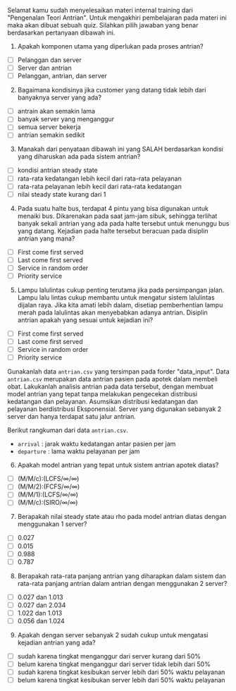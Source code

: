 Selamat kamu sudah menyelesaikan materi internal training dari "Pengenalan Teori Antrian". Untuk mengakhiri pembelajaran pada materi ini maka akan dibuat sebuah quiz. Silahkan pilih jawaban yang benar berdasarkan pertanyaan dibawah ini.

1. Apakah komponen utama yang diperlukan pada proses antrian?
  - [ ] Pelanggan dan server
  - [ ] Server dan antrian
  - [ ] Pelanggan, antrian, dan server
  
2. Bagaimana kondisinya jika customer yang datang tidak lebih dari banyaknya server yang ada?
  - [ ] antrain akan semakin lama
  - [ ] banyak server yang menganggur
  - [ ] semua server bekerja
  - [ ] antrian semakin sedikit
  
3. Manakah dari penyataan dibawah ini yang SALAH berdasarkan kondisi yang diharuskan ada pada sistem antrian?
  - [ ] kondisi antrian steady state
  - [ ] rata-rata kedatangan lebih kecil dari rata-rata pelayanan
  - [ ] rata-rata pelayanan lebih kecil dari rata-rata kedatangan
  - [ ] nilai steady state kurang dari 1
  
4. Pada suatu halte bus, terdapat 4 pintu yang bisa digunakan untuk menaiki bus. Dikarenakan pada saat jam-jam sibuk, sehingga terlihat banyak sekali antrian yang ada pada halte tersebut untuk menunggu bus yang datang. Kejadian pada halte tersebut beracuan pada disiplin antrian yang mana?
  - [ ] First come first served 
  - [ ] Last come first served 
  - [ ] Service in random order
  - [ ] Priority service 
  
5. Lampu lalulintas cukup penting terutama jika pada persimpangan jalan. Lampu lalu lintas cukup membantu untuk mengatur sistem lalulintas dijalan raya. Jika kita amati lebih dalam, disetiap pemberhentian lampu merah pada lalulintas akan menyebabkan adanya antrian. Disiplin antrian apakah yang sesuai untuk kejadian ini?
  - [ ] First come first served 
  - [ ] Last come first served 
  - [ ] Service in random order
  - [ ] Priority service 
  
Gunakanlah data `antrian.csv` yang tersimpan pada forder "data_input". Data `antrian.csv` merupakan data antrian pasien pada apotek dalam membeli obat. Lakukanlah analisis antrian pada data tersebut, dengan membuat model antrian yang tepat tanpa melakukan pengecekan distribusi kedatangan dan pelayanan. Asumsikan distribusi kedatangan dan pelayanan berdistribusi Eksponensial. Server yang digunakan sebanyak 2 server dan hanya terdapat satu jalur antrian. 

Berikut rangkuman dari data `antrian.csv`. 

* `arrival` : jarak waktu kedatangan antar pasien per jam
* `departure` : lama waktu pelayanan per jam

6. Apakah model antrian yang tepat untuk sistem antrian apotek diatas?
  - [ ] (M/M/c):(LCFS/$\infty$/$\infty$)
  - [ ] (M/M/2):(FCFS/$\infty$/$\infty$)
  - [ ] (M/M/1):(LCFS/$\infty$/$\infty$)
  - [ ] (M/M/c):(SIRO/$\infty$/$\infty$)

7. Berapakah nilai steady state atau rho pada model antrian diatas dengan menggunakan 1 server?
  - [ ] 0.027
  - [ ] 0.015
  - [ ] 0.988
  - [ ] 0.787
  
8. Berapakah rata-rata panjang antrian yang diharapkan dalam sistem dan rata-rata panjang antrian dalam antrian dengan menggunakan 2 server?
 - [ ] 0.027 dan 1.013
 - [ ] 0.027 dan 2.034
 - [ ] 1.022 dan 1.013
 - [ ] 0.056 dan 1.024
 
9. Apakah dengan server sebanyak 2 sudah cukup untuk mengatasi kejadian antrian yang ada?
 - [ ] sudah karena tingkat menganggur dari server kurang dari 50%
 - [ ] belum karena tingkat menganggur dari server tidak lebih dari 50%
 - [ ] sudah karena tingkat kesibukan server lebih dari 50% waktu pelayanan
 - [ ] belum karena tingkat kesibukan server lebih dari 50% waktu pelayanan